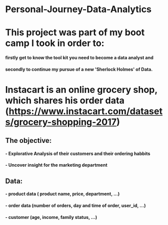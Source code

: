 # Personal-Journey-Data-Analytics

# This project was part of my boot camp I took in order to:
####      firstly get to know the tool kit you need to become a data analyst and
####       secondly to continue my pursue of a new 'Sherlock Holmes' of Data.


# Instacart is an online grocery shop, which shares his order data (https://www.instacart.com/datasets/grocery-shopping-2017)

## The objective:
#### - Explorative Analysis of their customers and their ordering habbits
#### - Uncover insight for the marketing department

## Data:
#### - product data ( product name, price, department, ...)
#### - order data (number of orders, day and time of order, user_id, ...)
#### - customer (age, income, family status, ...)
